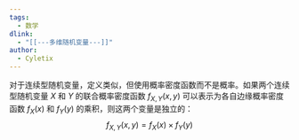 ```yaml
---
tags:
  - 数学
dlink:
  - "[[---多维随机变量---]]"
author:
  - Cyletix
---
```

对于连续型随机变量，定义类似，但使用概率密度函数而不是概率。如果两个连续型随机变量 $X$ 和 $Y$ 的联合概率密度函数 $f_{X,Y}(x, y)$ 可以表示为各自边缘概率密度函数 $f_X(x)$ 和 $f_Y(y)$ 的乘积，则这两个变量是独立的：
$$ f_{X,Y}(x, y) = f_X(x) \times f_Y(y) $$

